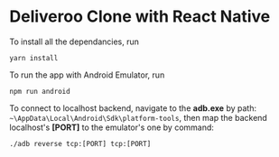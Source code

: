 # Deliveroo Clone with React Native

To install all the dependancies, run 
```
yarn install
```

To run the app with Android Emulator, run
```
npm run android
```

To connect to localhost backend, navigate to the __adb.exe__ by path: ```~\AppData\Local\Android\Sdk\platform-tools```, then map the backend localhost's __[PORT]__ to the emulator's one by command:
```
./adb reverse tcp:[PORT] tcp:[PORT]
```